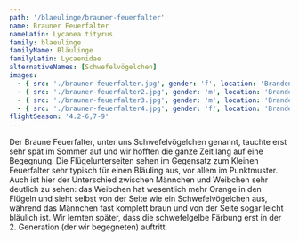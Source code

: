 ```yaml
---
path: '/blaeulinge/brauner-feuerfalter'
name: Brauner Feuerfalter
nameLatin: Lycanea tityrus
family: blaeulinge
familyName: Bläulinge
familyLatin: Lycaenidae
alternativeNames: [Schwefelvögelchen]
images:
  - { src: './brauner-feuerfalter.jpg', gender: 'f', location: 'Brandenburg, bei Dollgow', author: Georg, date: '2016-07-29' }
  - { src: './brauner-feuerfalter2.jpg', gender: 'm', location: 'Brandenburg, bei Dollgow', author: Karsten, date: '2016-07-30' }
  - { src: './brauner-feuerfalter3.jpg', gender: 'm', location: 'Brandenburg, bei Dollgow', author: Georg, date: '2016-07-30' }
  - { src: './brauner-feuerfalter4.jpg', gender: 'f', location: 'Brandenburg, bei Dollgow', author: Georg, date: '2016-07-29' }
flightSeason: '4.2-6,7-9'
---
```


Der Braune Feuerfalter, unter uns Schwefelvögelchen genannt, tauchte erst sehr spät im Sommer auf und wir hofften die ganze Zeit lang auf eine Begegnung. Die Flügelunterseiten sehen im Gegensatz zum Kleinen Feuerfalter sehr typisch für einen Bläuling aus, vor allem im Punktmuster. Auch ist hier der Unterschied zwischen Männchen und Weibchen sehr deutlich zu sehen: das Weibchen hat wesentlich mehr Orange in den Flügeln und sieht selbst von der Seite wie ein Schwefelvögelchen aus, während das Männchen fast komplett braun und von der Seite sogar leicht bläulich ist. Wir lernten später, dass die schwefelgelbe Färbung erst in der 2. Generation (der wir begegneten) auftritt.
